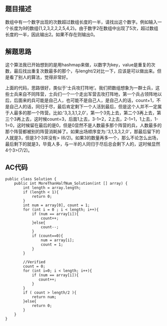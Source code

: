 ## 题目描述
数组中有一个数字出现的次数超过数组长度的一半，请找出这个数字。例如输入一个长度为9的数组{1,2,3,2,2,2,5,4,2}。由于数字2在数组中出现了5次，超过数组长度的一半，因此输出2。如果不存在则输出0。

## 解题思路
这个算法我已开始想到的是用hashmap来做，以数字为key，value是重复的次数，最后找出重复次数最多的那个，与lenght/2对比一下，应该是可以做出来。但是看了别人的算法，觉得非常好。

上面的代码，思路很好，类似于‘士兵攻打阵地’。我们把数组想象为一群士兵，这些士兵来自不同阵营，士兵们一个一个走出军营去攻打阵地，第一个兵占领阵地以后，后面来的兵可能是自己人，也可能不是自己人，是自己人的话，count+1，不是自己人的话，同归于尽，最后肯定剩下一个人活到最后，但是这个人并不一定属于人最多的那一个阵营。比如:'3,3,3,1,2,0'，第一个3先上去，第二个3再上去，第三个3再上去，这时候count=3，后面1上去，3-1=2，2上去，2-1=1，1上去，1-1=0，这时候留在最后的是0，但是0显然不是人数最多那个阵营的兵，人数最多的那个阵营都被别的阵营消耗掉了。如果出场顺序变为:'3,1,3,3,2,0'，那最后留下的人就是3，但是3个3并没有> (6/2)。如果3的数量再多一个，那么不论怎么出场，最后剩下的就是3，毕竟人多，与一半的人同归于尽后总会剩下人的，这时候显然4个3>(7/2)。

## AC代码
```
public class Solution {
    public int MoreThanHalfNum_Solution(int [] array) {
        int length = array.length;
        if (length < 1){
            return 0;
        }
        int num = array[0], count = 1;
        for (int i = 0 ; i < length; i++){
            if (num == array[i]){
                count++;
            }else{
                count--;
            }
            if (count==0){
                num = array[i];
                count = 1;
            }
        }
        
        //Verified
        count = 0;
        for (int i=0; i < length; i++){
            if (num == array[i]){
               count++;
            }
        }
        if ( count > length/2 ){
            return num;
        }else{
            return 0;
        }
    }
}
```